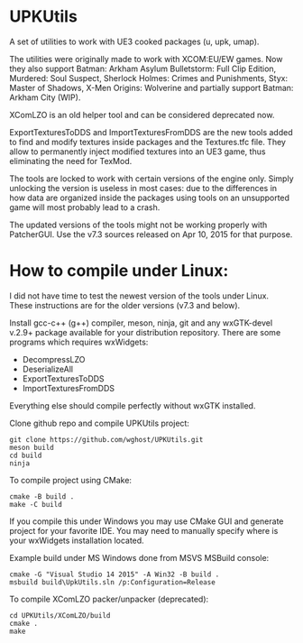 UPKUtils
========

A set of utilities to work with UE3 cooked packages (u, upk, umap).

The utilities were originally made to work with XCOM:EU/EW games. Now they also support Batman: Arkham Asylum Bulletstorm: Full Clip Edition, Murdered: Soul Suspect, Sherlock Holmes: Crimes and Punishments, Styx: Master of Shadows, X-Men Origins: Wolverine and partially support Batman: Arkham City (WIP).

XComLZO is an old helper tool and can be considered deprecated now.

ExportTexturesToDDS and ImportTexturesFromDDS are the new tools added to find and modify textures inside packages and the Textures.tfc file. They allow to permanently inject modified textures into an UE3 game, thus eliminating the need for TexMod.

The tools are locked to work with certain versions of the engine only. Simply unlocking the version is useless in most cases: due to the differences in how data are organized inside the packages using tools on an unsupported game will most probably lead to a crash.

The updated versions of the tools might not be working properly with PatcherGUI. Use the v7.3 sources released on Apr 10, 2015 for that purpose.


How to compile under Linux:
===========================

I did not have time to test the newest version of the tools under Linux. These instructions are for the older versions (v7.3 and below).

Install gcc-c++ (g++) compiler, meson, ninja, git and any wxGTK-devel v.2.9+ package available for your distribution repository.
There are some programs which requires wxWidgets:
 - DecompressLZO
 - DeserializeAll
 - ExportTexturesToDDS
 - ImportTexturesFromDDS

Everything else should compile perfectly without wxGTK installed.

Clone github repo and compile UPKUtils project:
```
git clone https://github.com/wghost/UPKUtils.git
meson build
cd build
ninja
```

To compile project using CMake:
```
cmake -B build .
make -C build
```
If you compile this under Windows you may use CMake GUI and generate project for your favorite IDE.
You may need to manually specify where is your wxWidgets installation located.

Example build under MS Windows done from MSVS MSBuild console:
```
cmake -G "Visual Studio 14 2015" -A Win32 -B build .
msbuild build\UpkUtils.sln /p:Configuration=Release
```

To compile XComLZO packer/unpacker (deprecated):
```
cd UPKUtils/XComLZO/build
cmake .
make
```
